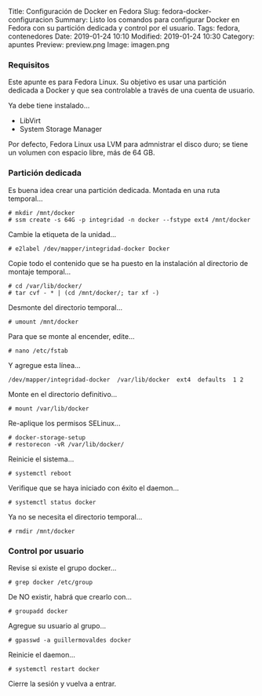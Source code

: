 Title: Configuración de Docker en Fedora
Slug: fedora-docker-configuracion
Summary: Listo los comandos para configurar Docker en Fedora con su partición dedicada y control por el usuario.
Tags: fedora, contenedores
Date: 2019-01-24 10:10
Modified: 2019-01-24 10:30
Category: apuntes
Preview: preview.png
Image: imagen.png


### Requisitos

Este apunte es para Fedora Linux. Su objetivo es usar una partición dedicada a Docker y que sea controlable a través de una cuenta de usuario.

Ya debe tiene instalado...

* LibVirt
* System Storage Manager

Por defecto, Fedora Linux usa LVM para admnistrar el disco duro; se tiene un volumen con espacio libre, más de 64 GB.

### Partición dedicada

Es buena idea crear una partición dedicada. Montada en una ruta temporal...

    # mkdir /mnt/docker
    # ssm create -s 64G -p integridad -n docker --fstype ext4 /mnt/docker

Cambie la etiqueta de la unidad...

    # e2label /dev/mapper/integridad-docker Docker

Copie todo el contenido que se ha puesto en la instalación al directorio de montaje temporal...

    # cd /var/lib/docker/
    # tar cvf - * | (cd /mnt/docker/; tar xf -)

Desmonte del directorio temporal...

    # umount /mnt/docker

Para que se monte al encender, edite...

    # nano /etc/fstab

Y agregue esta línea...

    /dev/mapper/integridad-docker  /var/lib/docker  ext4  defaults  1 2

Monte en el directorio definitivo...

    # mount /var/lib/docker

Re-aplique los permisos SELinux...

    # docker-storage-setup
    # restorecon -vR /var/lib/docker/

Reinicie el sistema...

    # systemctl reboot

Verifique que se haya iniciado con éxito el daemon...

    # systemctl status docker

Ya no se necesita el directorio temporal...

    # rmdir /mnt/docker

### Control por usuario

Revise si existe el grupo docker...

    # grep docker /etc/group

De NO existir, habrá que crearlo con...

    # groupadd docker

Agregue su usuario al grupo...

    # gpasswd -a guillermovaldes docker

Reinicie el daemon...

    # systemctl restart docker

Cierre la sesión y vuelva a entrar.
